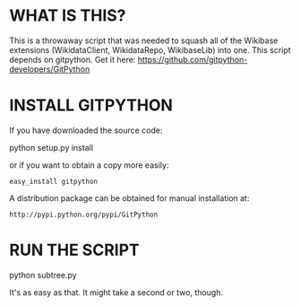 WHAT IS THIS?
=============

This is a throwaway script that was needed to squash all of the Wikibase
extensions (WikidataClient, WikidataRepo, WikibaseLib) into one.
This script depends on gitpython. Get it here: https://github.com/gitpython-developers/GitPython

INSTALL GITPYTHON
=================

If you have downloaded the source code:

  python setup.py install

or if you want to obtain a copy more easily: 

    easy_install gitpython
    
A distribution package can be obtained for manual installation at:

    http://pypi.python.org/pypi/GitPython

RUN THE SCRIPT
==============

  python subtree.py

It's as easy as that. It might take a second or two, though.
